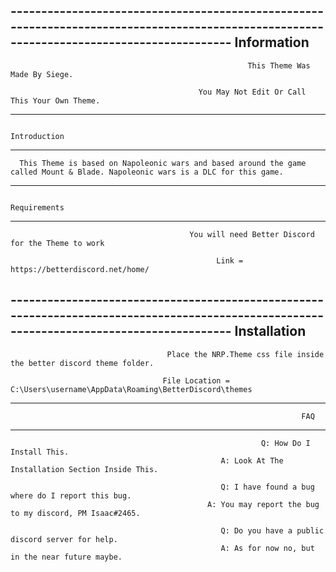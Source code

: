 ------------------------------------------------------------------------------------------------------------------------------------------                                                                  Information
------------------------------------------------------------------------------------------------------------------------------------------
                                                         This Theme Was Made By Siege.

                                              You May Not Edit Or Call This Your Own Theme.

------------------------------------------------------------------------------------------------------------------------------------------
                                                                 Introduction
------------------------------------------------------------------------------------------------------------------------------------------
      This Theme is based on Napoleonic wars and based around the game called Mount & Blade. Napoleonic wars is a DLC for this game.

------------------------------------------------------------------------------------------------------------------------------------------
                                                                 Requirements
------------------------------------------------------------------------------------------------------------------------------------------
                                            You will need Better Discord for the Theme to work

                                                  Link = https://betterdiscord.net/home/

------------------------------------------------------------------------------------------------------------------------------------------                                                                  Installation
------------------------------------------------------------------------------------------------------------------------------------------
                                       Place the NRP.Theme css file inside the better discord theme folder.

                                      File Location = C:\Users\username\AppData\Roaming\BetterDiscord\themes

------------------------------------------------------------------------------------------------------------------------------------------
                                                                     FAQ
------------------------------------------------------------------------------------------------------------------------------------------

                                                            Q: How Do I Install This.
                                                   A: Look At The Installation Section Inside This.

                                                   Q: I have found a bug where do I report this bug.
                                                A: You may report the bug to my discord, PM Isaac#2465.

                                                   Q: Do you have a public discord server for help.
                                                   A: As for now no, but in the near future maybe.
